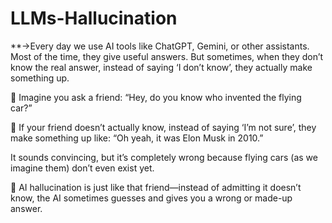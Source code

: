 # LLMs-Hallucination

**->Every day we use AI tools like ChatGPT, Gemini, or other assistants. Most of the time, they give useful answers. But sometimes, when they don’t know the real answer, instead of saying ‘I don’t know’, they actually make something up.


🧑 Imagine you ask a friend:
“Hey, do you know who invented the flying car?”

🚶 If your friend doesn’t actually know, instead of saying ‘I’m not sure’, they make something up like:
“Oh yeah, it was Elon Musk in 2010.”

It sounds convincing, but it’s completely wrong because flying cars (as we imagine them) don’t even exist yet.

🤖 AI hallucination is just like that friend—instead of admitting it doesn’t know, the AI sometimes guesses and gives you a wrong or made-up answer. 

